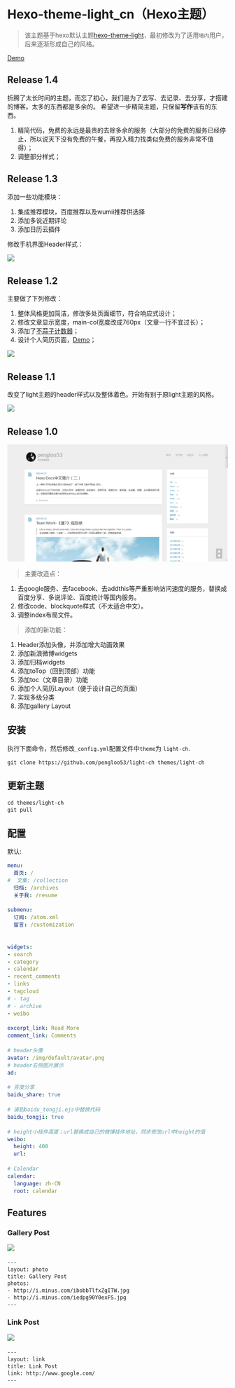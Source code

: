 # Hexo-theme-light_cn（Hexo主题）

> 该主题基于hexo默认主题[hexo-theme-light](https://github.com/hexojs/hexo-theme-light)，最初修改为了适用`墙内`用户，后来逐渐形成自己的风格。

[Demo](http://pengloo53.coding.me)

## Release 1.4
折腾了太长时间的主题，而忘了初心，我们是为了去写、去记录、去分享，才搭建的博客。太多的东西都是多余的。
希望进一步精简主题，只保留**写作**该有的东西。

1. 精简代码，免费的永远是最贵的去除多余的服务（大部分的免费的服务已经停止，所以说天下没有免费的午餐，再投入精力找类似免费的服务非常不值得）；
2. 调整部分样式；

## Release 1.3
添加一些功能模块：

1. 集成推荐模块，百度推荐以及wumii推荐供选择
2. 添加多说近期评论
3. 添加日历云插件

修改手机界面Header样式：

![](/img/README/003-1.png)


## Release 1.2
主要做了下列修改：

1. 整体风格更加简洁，修改多处页面细节，符合响应式设计；
2. 修改文章显示宽度，main-col宽度改成760px（文章一行不宜过长）；
3. 添加了[不蒜子计数器](http://service.ibruce.info/)；
4. 设计个人简历页面，[Demo](http://lupeng.me/resume/)；

![](http://7sbsl6.com1.z0.glb.clouddn.com/Hexo_theme_release_v1.2_1.png)

## Release 1.1
改变了light主题的header样式以及整体着色。开始有别于原light主题的风格。

![](https://cloud.githubusercontent.com/assets/5508125/8259131/d420ff76-16ec-11e5-9f09-d640a49ee2a3.png)

## Release 1.0
![](source/img/README/001.png)

> 主要改造点：

1. 去google服务、去facebook、去addthis等严重影响访问速度的服务，替换成百度分享、多说评论、百度统计等国内服务。
2. 修改code、blockquote样式（不太适合中文）。
3. 调整index布局文件。

> 添加的新功能：

1. Header添加头像，并添加增大动画效果
2. 添加新浪微博widgets
2. 添加归档widgets
3. 添加toTop（回到顶部）功能
4. 添加toc（文章目录）功能
5. 添加个人简历Layout（便于设计自己的页面）
6. 实现多级分类
7. 添加gallery Layout


## 安装

执行下面命令，然后修改`_config.yml`配置文件中`theme`为 `light-ch`.

```
git clone https://github.com/pengloo53/light-ch themes/light-ch
```

## 更新主题

```
cd themes/light-ch
git pull
```

## 配置

默认:

```yml
menu:
  首页: /
#  文集: /collection
  归档: /archives
  关于我: /resume

submenu:
  订阅: /atom.xml
  留言: /customization


widgets:
- search
- category
- calendar
- recent_comments
- links
- tagcloud
# - tag
# - archive
- weibo

excerpt_link: Read More
comment_link: Comments

# header头像
avatar: /img/default/avatar.png
# header右侧图片展示
ad:

# 百度分享
baidu_share: true

# 请到baidu_tongji.ejs中替换代码
baidu_tongji: true

# height小挂件高度；url替换成自己的微博挂件地址，同步修改url中height的值
weibo:
  height: 400
  url:

# Calendar
calendar:
  language: zh-CN
  root: calendar
```

## Features

### Gallery Post

![](http://i.minus.com/ibp6Hbytwgof9y.jpg)

```
---
layout: photo
title: Gallery Post
photos:
- http://i.minus.com/ibobbTlfxZgITW.jpg
- http://i.minus.com/iedpg90Y0exFS.jpg
---
```

### Link Post

![](http://i.minus.com/i7hBbGqh14EWo.png)

```
---
layout: link
title: Link Post
link: http://www.google.com/
---
```
